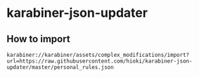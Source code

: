 # karabiner-json-updater

## How to import

```
karabiner://karabiner/assets/complex_modifications/import?url=https://raw.githubusercontent.com/hioki/karabiner-json-updater/master/personal_rules.json
```

